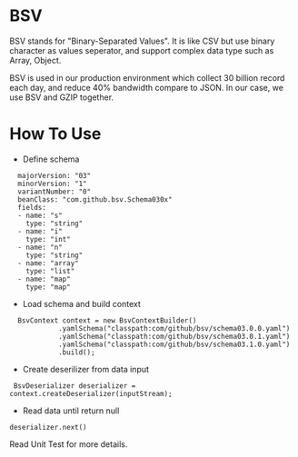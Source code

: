 # BSV
BSV stands for "Binary-Separated Values". It is like CSV but use binary character as values seperator, and support complex data type such as Array, Object.

BSV is used in our production environment which collect 30 billion record each day, and reduce 40% bandwidth compare to JSON. In our case, we use BSV and GZIP together.

# How To Use
* Define schema
```
  majorVersion: "03"
  minorVersion: "1"
  variantNumber: "0"
  beanClass: "com.github.bsv.Schema030x"
  fields:
  - name: "s"
    type: "string"
  - name: "i"
    type: "int"
  - name: "n"
    type: "string"
  - name: "array"
    type: "list"
  - name: "map"
    type: "map"
```
* Load schema and build context
```
  BsvContext context = new BsvContextBuilder()
            .yamlSchema("classpath:com/github/bsv/schema03.0.0.yaml")
            .yamlSchema("classpath:com/github/bsv/schema03.0.1.yaml")
            .yamlSchema("classpath:com/github/bsv/schema03.1.0.yaml")
            .build();
```

* Create deserilizer from data input
```
 BsvDeserializer deserializer = context.createDeserializer(inputStream);
```

* Read data until return null
```
deserializer.next()
```

Read Unit Test for more details.
